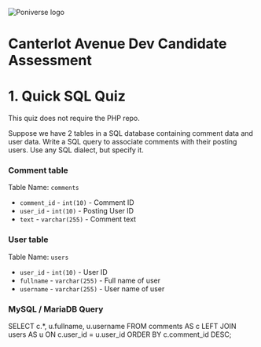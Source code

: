 ![Poniverse logo](../imgs/logo.png)

# Canterlot Avenue Dev Candidate Assessment

# 1. Quick SQL Quiz

This quiz does not require the PHP repo.

Suppose we have 2 tables in a SQL database containing comment data and user data. Write a SQL query to associate comments with their posting users. Use any SQL dialect, but specify it.

### Comment table
Table Name: `comments`
- `comment_id` - `int(10)` - Comment ID
- `user_id` - `int(10)` - Posting User ID
- `text` - `varchar(255)` - Comment text

### User table
Table Name: `users`
- `user_id` - `int(10)` - User ID
- `fullname` - `varchar(255)` - Full name of user
- `username` - `varchar(255)` - User name of user

### MySQL / MariaDB Query
SELECT c.*, u.fullname, u.username FROM comments AS c LEFT JOIN users AS u ON c.user_id = u.user_id ORDER BY c.comment_id DESC;